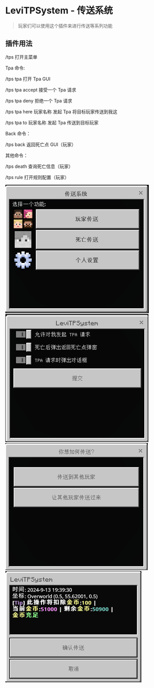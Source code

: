 # LeviTPSystem - 传送系统

> 玩家们可以使用这个插件来进行传送等系列功能

## 插件用法

/tps 打开主菜单

Tpa 命令:

/tps tpa 打开 Tpa GUI

/tps tpa accept 接受一个 Tpa 请求

/tps tpa deny 拒绝一个 Tpa 请求

/tps tpa here 玩家名称 发起 Tpa 将目标玩家传送到我这

/tps tpa to 玩家名称 发起 Tpa 传送到目标玩家

Back 命令：

/tps back 返回死亡点 GUI（玩家）

其他命令：

/tps death 查询死亡信息（玩家）

/tps rule 打开规则配置（玩家）

![alt text](/public/1.png)![alt text](/public/1-2.png)![alt text](/public/1-3.png)![alt text](/public/1-4.png)
